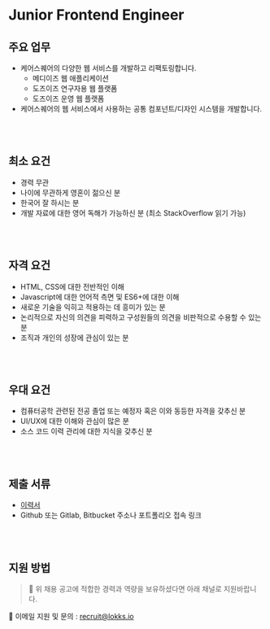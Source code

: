 # Junior Frontend Engineer

## 주요 업무

* 케어스퀘어의 다양한 웹 서비스를 개발하고 리팩토링합니다.
  * 메디이즈 웹 애플리케이션
  * 도즈이즈 연구자용 웹 플랫폼
  * 도즈이즈 운영 웹 플랫폼
* 케어스퀘어의 웹 서비스에서 사용하는 공통 컴포넌트/디자인 시스템을 개발합니다.

<br /><br />
## 최소 요건

* 경력 무관
* 나이에 무관하게 영혼이 젊으신 분
* 한국어 잘 하시는 분
* 개발 자료에 대한 영어 독해가 가능하신 분 (최소 StackOverflow 읽기 가능)

<br /><br />
## 자격 요건

* HTML, CSS에 대한 전반적인 이해
* Javascript에 대한 언어적 측면 및 ES6+에 대한 이해
* 새로운 기술을 익히고 적용하는 데 흥미가 있는 분
* 논리적으로 자신의 의견을 피력하고 구성원들의 의견을 비판적으로 수용할 수 있는 분
* 조직과 개인의 성장에 관심이 있는 분

<br /><br />
## 우대 요건

* 컴퓨터공학 관련된 전공 졸업 또는 예정자 혹은 이와 동등한 자격을 갖추신 분
* UI/UX에 대한 이해와 관심이 많은 분
* 소스 코드 이력 관리에 대한 지식을 갖추신 분
  
<br /><br />
## 제출 서류

* [이력서](https://lokks.io/wp-content/uploads/2020/12/%EC%A3%BC-%EB%A1%9D%EC%8A%A4307-%EC%9D%B4%EB%A0%A5%EC%84%9C-%EC%96%91%EC%8B%9D.docx)
* Github 또는 Gitlab, Bitbucket 주소나 포트폴리오 접속 링크

<br /><br />
## 지원 방법

> 📌 위 채용 공고에 적합한 경력과 역량을 보유하셨다면 아래 채널로 지원바랍니다.

📧 이메일 지원 및 문의 : recruit@lokks.io
